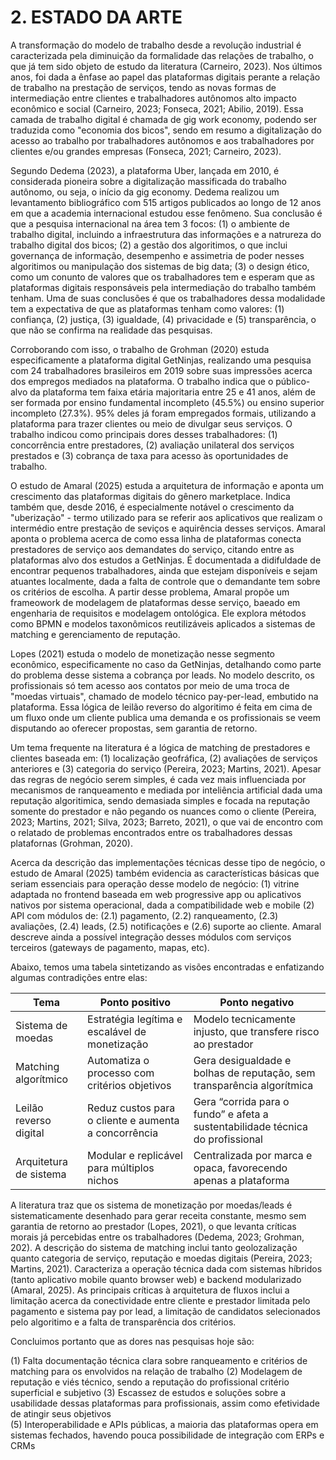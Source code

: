 # 2. ESTADO DA ARTE

A transformação do modelo de trabalho desde a revolução industrial é caracterizada pela diminuição da formalidade das relações de trabalho, o que já tem sido objeto de estudo da literatura (Carneiro, 2023). Nos últimos anos, foi dada a ênfase ao papel das plataformas digitais perante a relação de trabalho na prestação de serviços, tendo as novas formas de intermediação entre clientes e trabalhadores autônomos alto impacto econômico e social (Carneiro, 2023; Fonseca, 2021; Abilio, 2019). Essa camada de trabalho digital é chamada de gig work economy, podendo ser traduzida como "economia dos bicos", sendo em resumo a digitalização do acesso ao trabalho por trabalhadores autônomos e aos trabalhadores por clientes e/ou grandes empresas (Fonseca, 2021; Carneiro, 2023). 

Segundo Dedema (2023), a plataforma Uber, lançada em 2010, é considerada pioneira sobre a digitalização massificada do trabalho autônomo, ou seja, o início da gig economy. Dedema realizou um levantamento bibliográfico com 515 artigos publicados ao longo de 12 anos em que a academia internacional estudou esse fenômeno. Sua conclusão é que a pesquisa internacional na área tem 3 focos: (1) o ambiente de trabalho digital, incluindo a infraestrutura das informações e a natrureza do trabalho digital dos bicos; (2) a gestão dos algoritimos, o que inclui governança de informação, desempenho e assimetria de poder nesses algoritimos ou manipulação dos sistemas de big data; (3) o design ético, como um conunto de valores que os trabalhadores tem e esperam que as plataformas digitais responsáveis pela intermediação do trabalho também tenham. Uma de suas conclusões é que os trabalhadores dessa modalidade tem a expectativa de que as plataformas tenham como valores: (1) confiança, (2) justiça, (3) igualdade, (4) privacidade e (5) transparência, o que não se confirma na realidade das pesquisas.

Corroborando com isso, o trabalho de Grohman (2020) estuda especificamente a plataforma digital GetNinjas, realizando uma pesquisa com 24 trabalhadores brasileiros em 2019 sobre suas impressões acerca dos empregos mediados na plataforma. O trabalho indica que o público-alvo da plataforma tem faixa etária majoritaria entre 25 e 41 anos, além de ser formada por ensino fundamental incompleto (45.5%) ou ensino superior incompleto (27.3%). 95% deles já foram empregados formais, utilizando a plataforma para trazer clientes ou meio de divulgar seus serviços. O trabalho indicou como principais dores desses trabalhadores: (1) concorrência entre prestadores, (2) avaliação unilateral dos serviços prestados e (3) cobrança de taxa para acesso às oportunidades de trabalho.

O estudo de Amaral (2025) estuda a arquitetura de informação e aponta um crescimento das plataformas digitais do gênero marketplace. Indica também que, desde 2016, é especialmente notável o crescimento da "uberização" - termo utilizado para se referir aos aplicativos que realizam o intermédio entre prestação de seviços e aquirência desses serviços. Amaral aponta o problema acerca de como essa linha de plataformas conecta prestadores de serviço aos demandates do serviço, citando entre as plataformas alvo dos estudos a GetNinjas. É documentada a didifuldade de encontrar pequenos trabalhadores, ainda que estejam disponíveis e sejam atuantes localmente, dada a falta de controle que o demandante tem sobre os critérios de escolha. A partir desse problema, Amaral propõe um frameowork de modelagem de plataformas desse serviço, baeado em engenharia de requisitos e modelagem ontológica. Ele explora métodos como BPMN e modelos taxonômicos reutilizáveis aplicados a sistemas de matching e gerenciamento de reputação.

Lopes (2021) estuda o modelo de monetização nesse segmento econômico, especificamente no caso da GetNinjas, detalhando como parte do problema desse sistema a cobrança por leads. No modelo descrito, os profissionais só tem acesso aos contatos por meio de uma troca de "moedas virtuais", chamado de modelo técnico pay-per-lead, embutido na plataforma. Essa lógica de leilão reverso do algoritimo é feita em cima de um fluxo onde um cliente publica uma demanda e os profissionais se veem disputando ao oferecer propostas, sem garantia de retorno.

Um tema frequente na literatura é a lógica de matching de prestadores e clientes baseada em: (1) localização geofráfica, (2) avaliações de serviços anteriores e (3) categoria do serviço (Pereira, 2023; Martins, 2021). Apesar das regras de negócio serem simples, é cada vez mais influenciada por mecanismos de ranqueamento e mediada por inteliência artificial dada uma reputação algoritimica, sendo demasiada simples e focada na reputação somente do prestador e não pegando os nuances como o cliente (Pereira, 2023; Martins, 2021; Silva, 2023; Barreto, 2021), o que vai de encontro com o relatado de problemas encontrados entre os trabalhadores dessas platafornas (Grohman, 2020).

Acerca da descrição das implementações técnicas desse tipo de negócio, o estudo de Amaral (2025) também evidencia as características básicas que seriam essenciais para operação desse modelo de negócio: (1) vitrine adaptada no frontend baseada em  web progressive app ou aplicativos nativos por sistema operacional, dada a compatibilidade web e mobile (2) API com módulos de: (2.1) pagamento, (2.2) ranqueamento, (2.3) avaliações, (2.4) leads, (2.5) notificações e (2.6) suporte ao cliente. Amaral descreve ainda a possível integração desses módulos com serviços terceiros (gateways de pagamento, mapas, etc).

Abaixo, temos uma tabela sintetizando as visões encontradas e enfatizando algumas contradições entre elas:

| Tema | Ponto positivo | Ponto negativo |
|------|-----------------------------------------|----|
| Sistema de moedas | Estratégia legítima e escalável de monetização | Modelo tecnicamente injusto, que transfere risco ao prestador |
| Matching algorítmico | Automatiza o processo com critérios objetivos | Gera desigualdade e bolhas de reputação, sem transparência algorítmica |
| Leilão reverso digital | Reduz custos para o cliente e aumenta a concorrência | Gera “corrida para o fundo” e afeta a sustentabilidade técnica do profissional |
| Arquitetura de sistema | Modular e replicável para múltiplos nichos | Centralizada por marca e opaca, favorecendo apenas a plataforma |

A literatura traz que os sistema de monetização por moedas/leads é sistematicamente desenhado para gerar receita constante, mesmo sem garantia de retorno ao prestador (Lopes, 2021), o que levanta críticas morais já percebidas entre os trabalhadores (Dedema, 2023; Grohman, 202). A descrição do sistema de matching inclui tanto geolozalização quanto categoria de serviço, reputação e moedas digitais (Pereira, 2023; Martins, 2021). Caracteriza a operação técnica dada com sistemas híbridos (tanto aplicativo mobile quanto browser web) e backend modularizado (Amaral, 2025). As principais críticas à arquitetura de fluxos inclui a limitação acerca da conectividade entre cliente e prestador limitada pelo pagamento e sistema pay por lead, a limitação de candidatos selecionados pelo algoritimo e a falta de transparência dos critérios.

Concluimos portanto que as dores nas pesquisas hoje são: 

(1) Falta documentação técnica clara sobre ranqueamento e critérios de matching para os envolvidos na relação de trabalho
(2) Modelagem de reputação e viés técnico, sendo a reputação do profissional critério superficial e subjetivo
(3) Escassez de estudos e soluções sobre a usabilidade dessas plataformas para profissionais, assim como efetividade de atingir seus objetivos   
(5) Interoperabilidade e APIs públicas, a maioria das plataformas opera em sistemas fechados, havendo pouca possibilidade de integração com ERPs e CRMs

